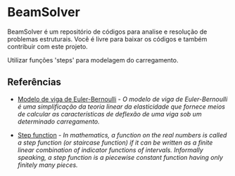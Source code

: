 # BeamSolver
BeamSolver é um repositório de códigos para analise e resolução de problemas estruturais. Você é livre para baixar os códigos e também contribuir com este projeto. 

Utilizar funções 'steps' para modelagem do carregamento. 


## Referências 
- [Modelo de viga de Euler-Bernoulli](https://pt.wikipedia.org/wiki/Modelo_de_viga_de_Euler-Bernoulli) - *O modelo de viga de Euler-Bernoulli é uma simplificação da teoria linear da elasticidade que fornece meios de calcular as características de deflexão de uma viga sob um determinado carregamento.*

- [Step function](https://en.wikipedia.org/wiki/Step_function#:~:text=In%20mathematics%2C%20a%20function%20on,having%20only%20finitely%20many%20pieces) - *In mathematics, a function on the real numbers is called a step function (or staircase function) if it can be written as a finite linear combination of indicator functions of intervals. Informally speaking, a step function is a piecewise constant function having only finitely many pieces.*
